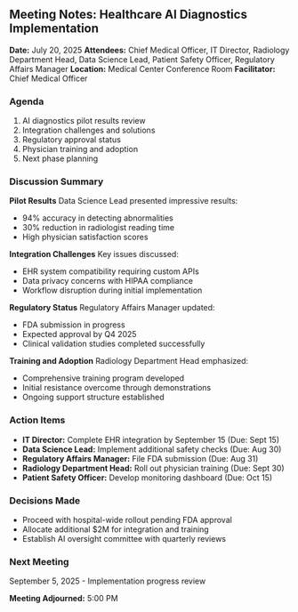 ## Meeting Notes: Healthcare AI Diagnostics Implementation

**Date:** July 20, 2025
**Attendees:** Chief Medical Officer, IT Director, Radiology Department Head, Data Science Lead, Patient Safety Officer, Regulatory Affairs Manager
**Location:** Medical Center Conference Room
**Facilitator:** Chief Medical Officer

### Agenda
1. AI diagnostics pilot results review
2. Integration challenges and solutions
3. Regulatory approval status
4. Physician training and adoption
5. Next phase planning

### Discussion Summary

**Pilot Results**
Data Science Lead presented impressive results:
- 94% accuracy in detecting abnormalities
- 30% reduction in radiologist reading time
- High physician satisfaction scores

**Integration Challenges**
Key issues discussed:
- EHR system compatibility requiring custom APIs
- Data privacy concerns with HIPAA compliance
- Workflow disruption during initial implementation

**Regulatory Status**
Regulatory Affairs Manager updated:
- FDA submission in progress
- Expected approval by Q4 2025
- Clinical validation studies completed successfully

**Training and Adoption**
Radiology Department Head emphasized:
- Comprehensive training program developed
- Initial resistance overcome through demonstrations
- Ongoing support structure established

### Action Items
- **IT Director:** Complete EHR integration by September 15 (Due: Sept 15)
- **Data Science Lead:** Implement additional safety checks (Due: Aug 30)
- **Regulatory Affairs Manager:** File FDA submission (Due: Aug 31)
- **Radiology Department Head:** Roll out physician training (Due: Sept 30)
- **Patient Safety Officer:** Develop monitoring dashboard (Due: Oct 15)

### Decisions Made
- Proceed with hospital-wide rollout pending FDA approval
- Allocate additional $2M for integration and training
- Establish AI oversight committee with quarterly reviews

### Next Meeting
September 5, 2025 - Implementation progress review

**Meeting Adjourned:** 5:00 PM
